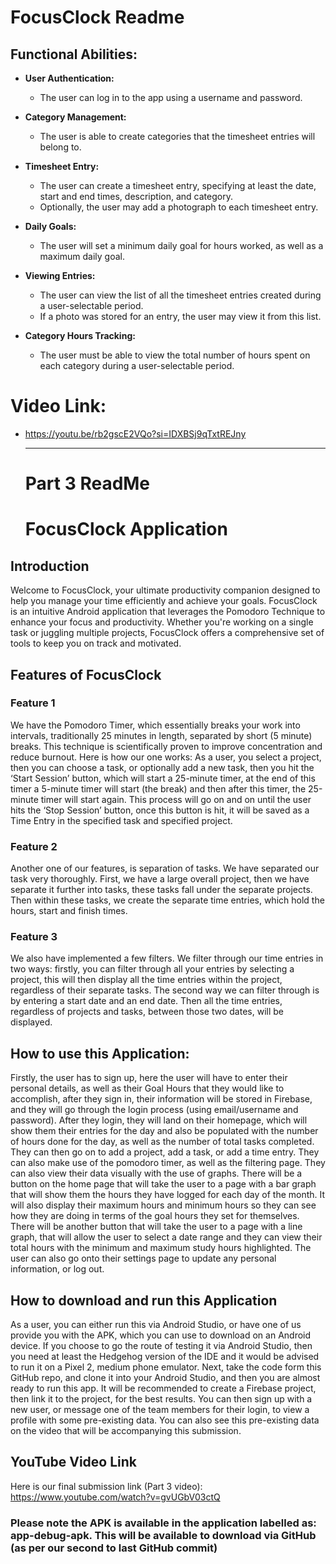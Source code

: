 # FocusClock Readme

## Functional Abilities:

- **User Authentication:**
  - The user can log in to the app using a username and password.

- **Category Management:**
  - The user is able to create categories that the timesheet entries will belong to.

- **Timesheet Entry:**
  - The user can create a timesheet entry, specifying at least the date, start and end times, description, and category.
  - Optionally, the user may add a photograph to each timesheet entry.

- **Daily Goals:**
  - The user will set a minimum daily goal for hours worked, as well as a maximum daily goal.

- **Viewing Entries:**
  - The user can view the list of all the timesheet entries created during a user-selectable period.
  - If a photo was stored for an entry, the user may view it from this list.

- **Category Hours Tracking:**
  - The user must be able to view the total number of hours spent on each category during a user-selectable period.

# Video Link:
- https://youtu.be/rb2gscE2VQo?si=IDXBSj9qTxtREJny

  -----------------------------------------------------------------------------------------
  # Part 3 ReadMe
  # FocusClock Application
## Introduction
Welcome to FocusClock, your ultimate productivity companion designed to help you manage your time efficiently and achieve your goals. FocusClock is an intuitive Android application that leverages the Pomodoro Technique to enhance your focus and productivity. Whether you're working on a single task or juggling multiple projects, FocusClock offers a comprehensive set of tools to keep you on track and motivated.

## Features of FocusClock
### Feature 1
We have the Pomodoro Timer, which essentially breaks your work into intervals, traditionally 25 minutes in length, separated by short (5 minute) breaks. This technique is scientifically proven to improve concentration and reduce burnout. Here is how our one works: As a user, you select a project, then you can choose a task, or optionally add a new task, then you hit the ‘Start Session’ button, which will start a 25-minute timer, at the end of this timer a 5-minute timer will start (the break) and then after this timer, the 25-minute timer will start again. This process will go on and on until the user hits the ‘Stop Session’ button, once this button is hit, it will be saved as a Time Entry in the specified task and specified project. 

### Feature 2
Another one of our features, is separation of tasks. We have separated our task very thoroughly. First, we have a large overall project, then we have separate it further into tasks, these tasks fall under the separate projects. Then within these tasks, we create the separate time entries, which hold the hours, start and finish times.
### Feature 3
We also have implemented a few filters. We filter through our time entries in two ways: firstly, you can filter through all your entries by selecting a project, this will then display all the time entries within the project, regardless of their separate tasks. The second way we can filter through is by entering a start date and an end date. Then all the time entries, regardless of projects and tasks, between those two dates, will be displayed.  

## How to use this Application:
Firstly, the user has to sign up, here the user will have to enter their personal details, as well as their Goal Hours that they would like to accomplish, after they sign in, their information will be stored in Firebase, and they will go through the login process (using email/username and password). 
After they login, they will land on their homepage, which will show them their entries for the day and also be populated with the number of hours done for the day, as well as the number of total tasks completed. 
They can then go on to add a project, add a task, or add a time entry. They can also make use of the pomodoro timer, as well as the filtering page. They can also view their data visually with the use of graphs. There will be a button on the home page that will take the user to a page with a bar graph that will show them the hours they have logged for each day of the month. It will also display their maximum hours and minimum hours so they can see how they are doing in terms of the goal hours they set for themselves. There will be another button that will take the user to a page with a line graph, that will allow the user to select a date range and they can view their total hours with the minimum and maximum study hours highlighted. The user can also go onto their settings page to update any personal information, or log out.

## How to download and run this Application
As a user, you can either run this via Android Studio, or have one of us provide you with the APK, which you can use to download on an Android device.
If you choose to go the route of testing it via Android Studio, then you need at least the Hedgehog version of the IDE and it would be advised to run it on a Pixel 2, medium phone emulator. 
Next, take the code form this GitHub repo, and clone it into your Android Studio, and then you are almost ready to run this app. It will be recommended to create a Firebase project, then link it to the project, for the best results. You can then sign up with a new user, or message one of the team members for their login, to view a profile with some pre-existing data. You can also see this pre-existing data on the video that will be accompanying this submission. 
## YouTube Video Link
Here is our final submission link (Part 3 video): https://www.youtube.com/watch?v=gvUGbV03ctQ


### Please note the APK is available in the application labelled as:  app-debug-apk. This will be available to download via GitHub (as per our second to last GitHub commit)

